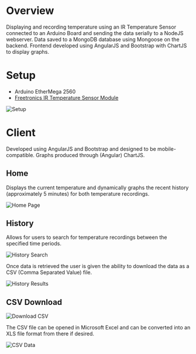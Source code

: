 # Overview

Displaying and recording temperature using an IR Temperature Sensor connected to an Arduino Board and sending the data serially to a NodeJS webserver. Data saved to a MongoDB database using Mongoose on the backend. Frontend developed using AngularJS and Bootstrap with ChartJS to display graphs.

# Setup

* Arduino EtherMega 2560
* [Freetronics IR Temperature Sensor Module](http://www.freetronics.com.au/collections/modules/products/irtemp-ir-temperature-sensor-module#.V7PrxjUbIsQ)

![Setup](https://cloud.githubusercontent.com/assets/8401521/17724570/8a6e8f36-6486-11e6-82e8-912c1ae9700e.jpg)

# Client

Developed using AngularJS and Bootstrap and designed to be mobile-compatible. Graphs produced through (Angular) ChartJS.

## Home

Displays the current temperature and dynamically graphs the recent history (approximately 5 minutes) for both temperature recordings.

![Home Page](https://cloud.githubusercontent.com/assets/8401521/17724616/e88a529e-6486-11e6-89da-ab6c552c6d20.png)

## History

Allows for users to search for temperature recordings between the specified time periods.

![History Search](https://cloud.githubusercontent.com/assets/8401521/17724621/f2277386-6486-11e6-9c8b-705c761dd15a.png)

Once data is retrieved the user is given the ability to download the data as a CSV (Comma Separated Value) file.

![History Results](https://cloud.githubusercontent.com/assets/8401521/17724628/026ec51e-6487-11e6-9def-be12e71c1e94.png)

## CSV Download

![Download CSV](https://cloud.githubusercontent.com/assets/8401521/17724635/1070c91e-6487-11e6-9614-431e8db86a56.png)

The CSV file can be opened in Microsoft Excel and can be converted into an XLS file format from there if desired.

![CSV Data](https://cloud.githubusercontent.com/assets/8401521/17724642/190e6e0a-6487-11e6-958b-aed01c16ae43.png)
